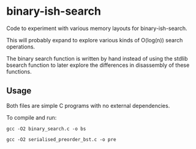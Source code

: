 # binary-ish-search

Code to experiment with various memory layouts for binary-ish-search.

This will probably expand to explore various kinds of O(log(n)) search operations.

The binary search function is written by hand instead of using the stdlib bsearch function to later explore the differences in disassembly of these functions.

## Usage

Both files are simple C programs with no external dependencies.

To compile and run:
```
gcc -O2 binary_search.c -o bs

gcc -O2 serialised_preorder_bst.c -o pre
```